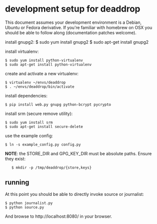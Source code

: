 development setup for deaddrop
==============================

This document assumes your development environment is a Debian, Ubuntu
or Fedora derivative.  If you're familiar with homebrew on OSX you
should be able to follow along (documentation patches welcome).

install gnupg2:
    $ sudo yum install gnupg2
    $ sudo apt-get install gnupg2

install virtualenv:

	$ sudo yum install python-virtualenv
	$ sudo apt-get install python-virtualenv

create and activate a new virtualenv:

	$ virtualenv ~/envs/deaddrop
	$ . ~/envs/deaddrop/bin/activate

install dependencies:

	$ pip install web.py gnupg python-bcrypt pycrypto

install srm (secure remove utility):

	$ sudo yum install srm
	$ sudo apt-get install secure-delete

use the example config:

	$ ln -s example_config.py config.py

**NOTE**: the STORE_DIR and GPG_KEY_DIR must be absolute paths.
Ensure they exist:

       $ mkdir -p /tmp/deaddrop/{store,keys}

running
-------

At this point you should be able to directly invoke source or
journalist:

	$ python journalist.py
	$ python source.py

And browse to http://localhost:8080/ in your browser.
